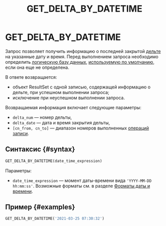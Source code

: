 ﻿---
layout: default
title: GET_DELTA_BY_DATETIME
nav_order: 24
parent: Запросы SQL+
grand_parent: Справочная информация
has_children: false
has_toc: false
---

# GET_DELTA_BY_DATETIME

Запрос позволяет получить информацию о последней закрытой [дельте](../../../overview/main_concepts/delta/delta.md) 
на указанные дату и время. Перед выполнением запроса необходимо определить 
[логическую базу данных](../../../overview/main_concepts/logical_db/logical_db.md), 
[используемую по умолчанию](../../../working_with_system/other_features/default_db_set-up/default_db_set-up.md), 
если она еще не определена.

В ответе возвращается:
*   объект ResultSet c одной записью, содержащей информацию о дельте, при успешном выполнении запроса;
*   исключение при неуспешном выполнении запроса.

Возвращаемая информация включает следующие параметры:
*   `delta_num` — номер дельты,
*   `delta_date` — дата и время закрытия дельты,
*   `[cn_from, cn_to]` — диапазон номеров выполненных [операций записи](../../../overview/main_concepts/write_operation/write_operation.md).

## Синтаксис {#syntax}

```sql
GET_DELTA_BY_DATETIME(date_time_expression)
```

Параметры:
*   `date_time_expression` — момент даты-времени вида `'YYYY-MM-DD hh:mm:ss'`. Возможные форматы см. в разделе
    [Форматы даты и времени](../../timestamp_formats/timestamp_formats.md). 

## Пример {#examples}

```sql
GET_DELTA_BY_DATETIME('2021-03-25 07:30:32')
```